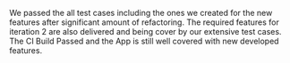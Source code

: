 We passed the all test cases including the ones we created for the new features after significant amount of refactoring.
The required features for iteration 2 are also delivered and being cover by our extensive test cases. 
The CI Build Passed and the App is still well covered with new developed features.  
